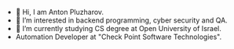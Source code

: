 - 👋 Hi, I am Anton Pluzharov.
- 👀 I’m interested in backend programming, cyber security and QA.
- 🌱 I’m currently studying CS degree at Open University of Israel.
- Automation Developer at "Check Point Software Technologies".

<!---
formaticDev/formaticDev is a ✨ special ✨ repository because its `README.md` (this file) appears on your GitHub profile.
You can click the Preview link to take a look at your changes.
--->
